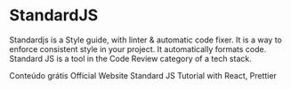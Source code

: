 # StandardJS

Standardjs is a Style guide, with linter & automatic code fixer. It is a way to enforce consistent style in your project. It automatically formats code.
Standard JS is a tool in the Code Review category of a tech stack.

<ResourceGroupTitle>Conteúdo grátis</ResourceGroupTitle>
<BadgeLink badgeText='Read' colorScheme="blue" href='https://standardjs.com/'>Official Website</BadgeLink>
<BadgeLink badgeText='Watch' href='https://www.youtube.com/watch?v=bqho-uAnNJk'>Standard JS Tutorial with React, Prettier
</BadgeLink>
